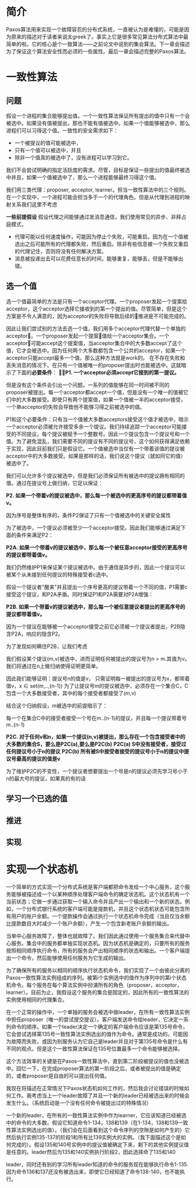 简介
===

Paxos算法用来实现一个故障容忍的分布式系统，一直被认为是难懂的，可能是因为原来的描述对于读者来说太greek了。事实上它是很多常见算法分布式算法中最简单的啦。它的核心是个一致算法——之前论文中说到的集会算法。下一章会描述为了保证这个算法安全性而必须的一些属性。最后一章会描述完整的Paxos算法。


一致性算法
========

问题
----
假设一个进程的集合能够提出值。一个一致性算法保证所有提出的值中只有一个会被选中。如果没有值被提出，那也不能有值被选中。如果一个值能够被选中，那么进程们可以习得这个值。一致性的安全需求如下：
* 一个被提议的值可能被选中，
* 只有一个值可以被选中，并且
* 除非一个值真的被选中了，没有进程可以学习到它。

我们不会尝试明确的指定活跃度的需求。尽管，目标是保证一些提出的值最终被选中并且，如果一个值被选中了，那么一个进程能够最终习得这个值。

我们用三类代理：proposer, acceptor, learner。担当一致性算法中的三个规则。在一个实现中，一个进程可能会担当多于一个的代理角色。但是从代理到进程的映射关系我们这里不考虑

**一些前提假设**
假设代理之间能够通过发消息通信，我们使用常见的异步、非拜占庭模式，
* 代理可能以任何速度操作，可能因为停止个失败，可能重启。因为在一个值被选出之后可能所有的代理都失败，然后重启。除非有些信息被一个失败又重启的代理记住，否则将没有任何解决方案。
* 消息被投递出去可以花费任意长的时间，能够重复，能够丢，但是不能够出错。

选一个值
-------
选一个值最简单的方法是只有一个acceptor代理。一个proposer发起一个提案给acceptor，这个acceptor选择它接收到的第一个提出的值。尽管简单，但是这个方案是不令人满意的，因为acceptor的失败将导致后续的推进是不可能完成的。

因此让我们尝试别的方法去选一个值，我们用多个acceptor代理代替一个单独的acceptor。一个proposer发起一个提案值给一个acceptor集合。一个acceptor可能accept这个提案值，当acceptor集合中的大多数accept了这个值，它才会被选中。因为任何两个大多数都包含一个公共的acceptor，如果一个acceptor只能accept最多一个值，那么这种方法就是work的。
在不存在失败和丢失消息的情况下。在只有一个值被唯一的proposer提出时也能被选中。这就暗示了下面的**必要条件**：
**P1. 一个acceptor必须accept它接到的第一提议。**

但是没有这个条件会引出一个问题。一系列的值能够在同一时间被不同的proposer被提出。每一个acceptor都accept一个值，但是没有一个唯一的值被它们中的大多数接受。即使只有两个提案值，如果一个值被一半的acceptor接受，一个单acceptor的失败会导致他不能够习得之前被选中的值。

P1和这个必要条件：只有当一个值被大多数acceptors接受这个值才被选中，暗示一个acceptor必须被允许接受多余一个提议。我们持续追踪一个acceptor可能接受的不同提议，每个提议被赋予一个整数号。因此一个提议包含一个提议号和一个值。为了避免混乱，我们需要不同的提议有不同的提议号，这个如何获得满足依赖于实现，因此目前我们只是假设它。一个值被选中当仅有一个带着该值的提议被acceptor中的大多数接受。如果是那样的话，我们说这个提议（就如同它的值）被选中了。

我们可以允许多个提议被选中，但是我们必须保证所有被选中的提议拥有相同的值。通过在提议号上做归纳，它足以保证：

**P2. 如果一个带着v的提议被选中，那么每一个被选中的更高序号的提议都带着值v。**

因为序号是整体有序的，条件P2保证了只有一个值被选中的关键安全属性

为了被选中，一个提议必须被至少一个acceptor接受。因此我们能够通过满足下面的条件来满足P2：

**P2A. 如果一个带着v的提议被选中，那么每一个被任意acceptor接受的更高序号的提议都带着值v。**

我们仍然维护P1来保证某个提议被选中。由于通信是异步的，因此一个提议可以被某个从未接到任何提议的特殊接受者c选中。

假设一个提议者"醒来"并且提出一个序号更高的提议带着一个不同的值，P1需要c接受这个提议，和P2A矛盾。同时保证P1和P2A需要对P2A增强：

**P2B. 如果一个带着v的提议被选中，那么每一个被任意提议者提出的更高序号的提议都带着值v。**

因为一个提议在能够被一个acceptor接受之前它必须被一个提议者提出，P2B隐含P2A，响应的隐含P2。

为了发现如何瞒住P2B，让我们考虑

我们假设某个提议(m,v)被选中，进而证明任何被提出的提议号为n > m.其值为v。我们将通过在n上做归纳使得证明更简单。

因此我们能够证明：提议号n的值是v，
只需证明每一被提出的提议号为x，都带着值v，x ∈ set(m,..,(n-1))
为了让提议号m的提议被选中，必须存在一个集合C，C包含一个大多数接受者，其中的每个接受者都接受了(m,v)

结合这个归纳假设，m被选中的前提暗示了：

每一个在集合C中的接受者接受一个号在m..(n-1)的提议，并且每一个提议带着号m..(n-1)

**P2C. 对于任何v和n，如果一个提议(n,v)被提出，那么存在一个包含接受者中的大多数的集合S，要么是P2C(a),要么是P2C(b)**
**P2C(a) S中没有接受者，接受过任何提议号小于n的提议**
**P2C(b) 所有被S中接受者接受的提议号小于n的提议中提议号最高的提议的值是v**

为了维护P2C的不变性，一个提议者想要提出一个号是n的提议必须先学习号小于n的最大号的提议，如果真的有的话

学习一个已选的值
-------------

推进
----

实现
----


实现一个状态机
============

一个简单的方式实现一个分布式系统是客户端都把命令发给一个中心服务，这个服务能够被描述成一个以某种顺序处理客户端命令的确定状态机。这个状态机有一个当前状态；它做一步通过获取一个输入命令并且产出一个输出和一个新的状态。例如，一个分布式银行系统的客户端可能是提款机，并且这个状态机状态可能包含所有用户的账户余额。一个提款操作会通过执行一个状态机命令完成（当且仅当余额比提款数目大时减少一个账户余额），产生一个包含新老账户余额的输出。

当单中心服务故障了，整体也就故障了。我们因此通过使用一个服务集合来代替中心服务。集合中的服务都单独实现状态机。因为状态机是确定的，只要所有的服务按照相同顺序执行命令，所有的服务会产出相同顺序的状态和输出。一个客户端提出一个命令，然后能够使用任何服务为它生成的输出。

为了确保所有的服务以相同的顺序执行状态机命令，我们实现了一个由彼此分离的Paxos一致性算法实例组成的序列。被第i个实例选中的值作为序列中的第i个状态机命令。每个服务在每个算法实例中扮演所有的角色（proposer，acceptor，learner）。目前为止，我假设这个服务的集合是固定的，因此所有的一致性算法的实例使用相同的代理集合。

在一个正常的操作中，一个单独的服务会被选中做leader，在所有一致性算法实例中担任proposer（唯一的尝试提交提议）。客户端发送命令给leader，它决定一系列命令的顺序。如果一个leader决定一个确定的客户端命令应该是第135号命令，它会尝试选择第135号一致性算法实例选出的值作为命令。通常是成功的。可能因为故障而失败，或因为别服务认为它自己是leader并且对于第135号命令是什么有不同的观点。但是这个一致性算法保证在135号位置最多一个命令能够被选择。

这个方法效率的关键是在Paxos一致性算法中，直到第二阶段被提议的值也没被选中。回忆一下，在完成proposer算法的第一阶段之后，或者被提出的值是确定的，或者proposer是自由的可以提出任何值。

我现在将描述在正常情况下Paxos状态机如何工作的，然后我会讨论错误的时候如何工作。我考虑当上一个leader故障了并且一个新的leader已经被选出来的时候会发生什么。（系统启动是一个没有任何命令被提出过的特殊情况）

一个新的leader，在所有的一致性算法实例中作为learner，它应该知道已经被选中的命令的大多数。假设它知道命令1-134，138和139（在1-134，138和139一致性算法实例选出的值）。（我们会在后面看到这个命令序列的空隙是如何产生的）它然后执行实例135-137的阶段1和所有比139实例大的实例。（我下面描述这个是如何完成的）。假设135和140号实例中的提议值被确定下来，剩下的其他实例提议值是任意的。leader然后为135和140实例执行阶段2，因此选择命了135和140

leader，同时还有别的学习所有leader知道的命令的服务现在能够执行命令1-135.因为命令136和137还没有被选出来，即使它已经知道了命令138-140，也不能执行。
